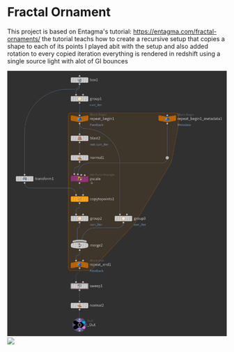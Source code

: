 #  Fractal Ornament
This project is based on Entagma's tutorial: https://entagma.com/fractal-ornaments/
the tutorial teachs how to create a recursive setup that copies a shape to each of its points
I played abit with the setup and also added rotation to every copied iteration
everything is rendered in redshift using a single source light with alot of GI bounces

<img src="Images/Node Tree.png"  >
<img src="Images/2021_10_03_Fractal Ornament" width = 1024 >